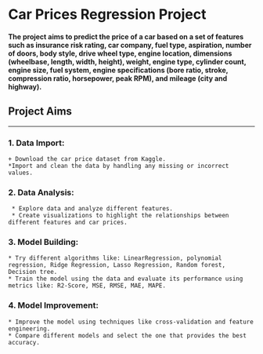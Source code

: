 # **Car Prices Regression Project**
#### The project aims to predict the price of a car based on a set of features such as insurance risk rating, car company, fuel type, aspiration, number of doors, body style, drive wheel type, engine location, dimensions (wheelbase, length, width, height), weight, engine type, cylinder count, engine size, fuel system, engine specifications (bore ratio, stroke, compression ratio, horsepower, peak RPM), and mileage (city and highway).
## Project Aims 
___________________________________________________
### 1. Data Import:
    + Download the car price dataset from Kaggle.
    *Import and clean the data by handling any missing or incorrect values.

### 2. Data Analysis:
     * Explore data and analyze different features.
     * Create visualizations to highlight the relationships between different features and car prices.

### 3. Model Building:
    * Try different algorithms like: LinearRegression, polynomial regression, Ridge Regression, Lasso Regression, Random forest, Decision tree.   
    * Train the model using the data and evaluate its performance using metrics like: R2-Score, MSE, RMSE, MAE, MAPE. 
### 4. Model Improvement:
    * Improve the model using techniques like cross-validation and feature engineering.
    * Compare different models and select the one that provides the best accuracy.



      

     
     



 


 
